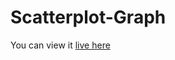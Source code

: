 # Scatterplot-Graph

You can view it [live here](https://github.com/ChesterCaii/Scatterplot-Graph/edit/main/README.md)
